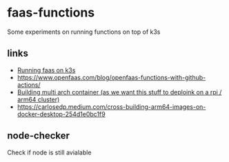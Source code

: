 # faas-functions
Some experiments on running functions on top of k3s

## links
- [Running faas on k3s](https://blog.alexellis.io/faas-for-the-rubyist/)
- https://www.openfaas.com/blog/openfaas-functions-with-github-actions/
- [Building multi arch container (as we want this stuff to deploink on a rpi / arm64 cluster)](https://blog.oddbit.com/post/2020-09-25-building-multi-architecture-im/)
- https://carlosedp.medium.com/cross-building-arm64-images-on-docker-desktop-254d1e0bc1f9

## node-checker
Check if node is still avialable 
